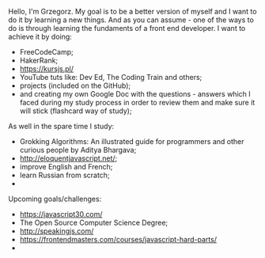 Hello, I'm Grzegorz.
My goal is to be a better version of myself and I want to do it by learning a new things. And as you can assume - one of the ways to do is through learning the fundaments of a front end developer. I want to achieve it by doing:

- FreeCodeCamp;
- HakerRank;
- https://kursjs.pl/
- YouTube tuts like: Dev Ed, The Coding Train and others;
- projects (included on the GitHub);
- and creating my own Google Doc with the questions - answers which I faced during my study process in order to review them and make sure it will stick (flashcard way of study);

As well in the spare time I study:
- Grokking Algorithms: An illustrated guide for programmers and other curious people by Aditya Bhargava;
- http://eloquentjavascript.net/;
- improve English and French;
- learn Russian from scratch;
-

Upcoming goals/challenges:
- https://javascript30.com/
- The Open Source Computer Science Degree;
- http://speakingjs.com/
- https://frontendmasters.com/courses/javascript-hard-parts/
-
